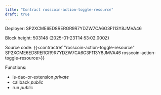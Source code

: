 ```yaml
---
title: "Contract rosscoin-action-toggle-resource"
draft: true
---
```

Deployer: SP2XCME6ED8RERGR9R7YDZW7CA6G3F113Y8JMVA46


 



Block height: 503148 (2025-01-23T14:53:02.000Z)

Source code: {{<contractref "rosscoin-action-toggle-resource" SP2XCME6ED8RERGR9R7YDZW7CA6G3F113Y8JMVA46 rosscoin-action-toggle-resource>}}

Functions:

* is-dao-or-extension _private_
* callback _public_
* run _public_
